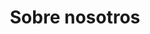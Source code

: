 ---
title: "Sobre nosotros"
layout: "about"
draft: false

# who_we_are
who_we_are:
  enable: true
  subtitle: "¿Quiénes somos?"
  title: "Somos RIdeC-Perú"
  description: "Una organización de estudiantes y profesionales interesados en fomentar las ciencias básicas y afines con la misión de impulsar la integración de estudiantes con investigadores de diversos niveles; y la visión de ser el mediador de los grupos de investigación, institutos de investigación y grupos de divulgación en ciencias en el Perú, para generar nexos entre ellas y los estudiantes peruanos"

  image: "images/about/01.jpg"

# what_we_do
what_we_do:
  enable: true
  subtitle: " "
  title: "¿Qué trabajamos?"
  block:
  - title: "ODS 4: Educación de Calidad"
    content: "Promovemos la educación científica de calidad, centrada en la creación de recursos, investigaciones y programas accesibles para todos, con especial atención en las ciencias básicas y su impacto en la sociedad."

  - title: "ODS 5: Igualdad de Género"
    content: "Promovemos la igualdad de género en la comunidad académica y científica, facilitando el liderazgo y la participación equitativa de mujeres, al mismo tiempo que fomentamos la educación científica para niñas y jóvenes."

  - title: "ODS 9: Industria, Innovación e Infraestructura"
    content: "Apoyamos la innovación científica y tecnológica mediante proyectos que favorecen la industrialización sostenible, impulsando el crecimiento de ideas y tecnologías que resuelvan desafíos económicos y sociales."
    
  - title: "ODS 10: Reducción de las Desigualdades"
    content: "Trabajamos para reducir las desigualdades en el acceso a la educación científica, promoviendo programas educativos inclusivos para todos, con especial atención en aquellos que pertenecen a grupos vulnerables."

# our_mission
our_mission:
  enable: true
  subtitle: " "
  title: "Misión y Visión"
  description: "Fomentamos la integración entre estudiantes y profesionales, facilitando la colaboración entre grupos e institutos de investigación, creando una red dinámica y colaborativa. 
  Aspiramos a ser el principal agente de cambio en el panorama científico peruano, conectando estudiantes con líderes de investigación, promoviendo una cultura de investigación e innovación que fortalezca la comunidad científica del país.
  Fomentamos la integración entre estudiantes y profesionales, facilitando la colaboración entre grupos e institutos de investigación, creando una red dinámica y colaborativa. 
  Aspiramos a ser el principal agente de cambio en el panorama científico peruano, conectando estudiantes con líderes de investigación, promoviendo una cultura de investigación e innovación que fortalezca la comunidad científica del país."
 
  image: "images/about/02.jpg"

# about_video
about_video:
  enable: true
  subtitle: " "
  title: "¿Por qué fundamos RIdeC?"
  description: "En 2019, los fundadores de nuestra red contactaron a representantes estudiantiles de tres universidades peruanas, realizando un estudio sobre las cohortes de ingresantes de Física y egresados en 2019. El estudio reveló altas tasas de deserción (82.7%, 36.4%, y 86.7%). Motivados por estos resultados, iniciamos este proyecto, identificando factores diversos y complejos que influyen en la deserción en carreras como Matemática, Física, Química y Biología."
  video_url: "https://www.youtube.com/embed/5U-VDTHA_Sw"
  video_thumbnail: "images/about/Ingresantes_Egresados_Fisica.png"


# brands
brands_carousel:
  enable: true
  subtitle: " " 
  title: "Nuestras redes sociales"
  section: "/" # brand images comming form _index.md


# our team
our_team:
  enable: true
  subtitle: "Nuestro equipo"
  title: "Las personas detrás"
  description: "Somos estudiantes y profesionales apasionados por las ciencias básicas y afines, constantemente buscando fomentar e impulsar la integración entre estudiantes e investigadores de diversos niveles."
  team:
  - name: "Camila Suarez"
    image: "images/about/team/01.jpeg"
    designation: "Presidenta"
  - name: "Omar Suarez"
    image: "images/about/team/02.jpg"
    designation: "Vicepresidente"
  - name: "Anderson Romero"
    image: "images/about/team/03.jpg"
    designation: "Relaciones Institucionales"
  - name: "Alex Castillo"
    image: "images/about/team/04.jpeg"
    designation: "Relaciones Institucionales"
  - name: "Jose Mena"
    image: "images/about/team/05.jpeg"
    designation: "Relaciones Institucionales"
  - name: "Brenda Gordillo"
    image: "images/about/team/06.jpeg"
    designation: "Relaciones Institucionales"
  - name: "Jorge Medina"
    image: "images/about/team/07.jpeg"
    designation: "Relaciones Institucionales"
  - name: "José Evangelio"
    image: "images/about/team/08.jpeg"
    designation: "Relaciones Institucionales"


# our office
our_office:
  enable: true
  subtitle: "Our Offices"
  title: "Made with Love Of around the world With Many Offices"
  description: "We were freelance designers and developers, constantly finding <br> ourselves deep in vague feedback. This made every client and team"
  office_locations:
  - city: "NewYork, USA"
    country_flag: "images/about/flags/us.png"
    address_line_one: "219 Bald Hill Drive"
    address_line_two: "Oakland Gardens, NY 11364"
  - city: "Australia, Perth"
    country_flag: "images/about/flags/au.png"
    address_line_one: "Flat 23 80 Anthony Circlet"
    address_line_two: "Port Guiseppe, TAS 2691"
  - city: "Berlin, Germany"
    country_flag: "images/about/flags/germany.png"
    address_line_one: "Jl Raya Dewi Sartika Ged"
    address_line_two: "Harapan Masa, Br Germeny"
  - city: "China, Wohan"
    country_flag: "images/about/flags/china.png"
    address_line_one: "1hao Wen Ti Huo Dong"
    address_line_two: "Zhong Xin 1ceng Jian Xing"

---